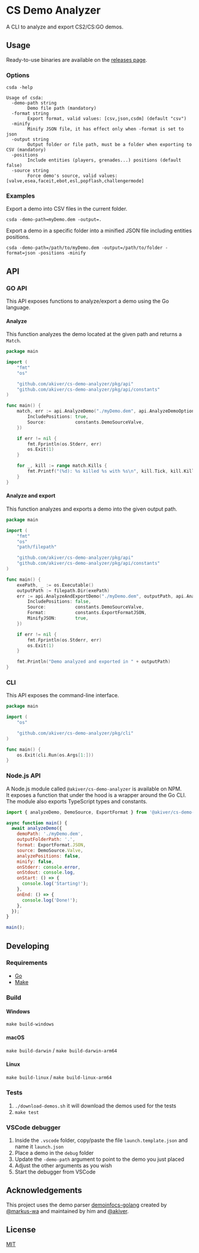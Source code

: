 # CS Demo Analyzer

A CLI to analyze and export CS2/CS:GO demos.

## Usage

Ready-to-use binaries are available on the [releases page](https://github.com/akiver/cs-demo-analyzer/releases).

### Options

```
csda -help

Usage of csda:
  -demo-path string
        Demo file path (mandatory)
  -format string
        Export format, valid values: [csv,json,csdm] (default "csv")
  -minify
        Minify JSON file, it has effect only when -format is set to json
  -output string
        Output folder or file path, must be a folder when exporting to CSV (mandatory)
  -positions
        Include entities (players, grenades...) positions (default false)
  -source string
        Force demo's source, valid values: [valve,esea,faceit,ebot,esl,popflash,challengermode]
```

### Examples

Export a demo into CSV files in the current folder.

`csda -demo-path=myDemo.dem -output=.`

Export a demo in a specific folder into a minified JSON file including entities positions.

`csda -demo-path=/path/to/myDemo.dem -output=/path/to/folder -format=json -positions -minify`

## API

### GO API

This API exposes functions to analyze/export a demo using the Go language.

#### Analyze

This function analyzes the demo located at the given path and returns a `Match`.

```go
package main

import (
	"fmt"
	"os"

	"github.com/akiver/cs-demo-analyzer/pkg/api"
	"github.com/akiver/cs-demo-analyzer/pkg/api/constants"
)

func main() {
	match, err := api.AnalyzeDemo("./myDemo.dem", api.AnalyzeDemoOptions{
		IncludePositions: true,
		Source:           constants.DemoSourceValve,
	})

	if err != nil {
		fmt.Fprintln(os.Stderr, err)
		os.Exit(1)
	}

	for _, kill := range match.Kills {
		fmt.Printf("(%d): %s killed %s with %s\n", kill.Tick, kill.KillerName, kill.VictimName, kill.WeaponName)
	}
}
```

#### Analyze and export

This function analyzes and exports a demo into the given output path.

```go
package main

import (
	"fmt"
	"os"
	"path/filepath"

	"github.com/akiver/cs-demo-analyzer/pkg/api"
	"github.com/akiver/cs-demo-analyzer/pkg/api/constants"
)

func main() {
	exePath, _ := os.Executable()
	outputPath := filepath.Dir(exePath)
	err := api.AnalyzeAndExportDemo("./myDemo.dem", outputPath, api.AnalyzeAndExportDemoOptions{
		IncludePositions: false,
		Source:           constants.DemoSourceValve,
		Format:           constants.ExportFormatJSON,
		MinifyJSON:       true,
	})

	if err != nil {
		fmt.Fprintln(os.Stderr, err)
		os.Exit(1)
	}

	fmt.Println("Demo analyzed and exported in " + outputPath)
}
```

### CLI

This API exposes the command-line interface.

```go
package main

import (
	"os"

	"github.com/akiver/cs-demo-analyzer/pkg/cli"
)

func main() {
	os.Exit(cli.Run(os.Args[1:]))
}
```

### Node.js API

A Node.js module called `@akiver/cs-demo-analyzer` is available on NPM.  
It exposes a function that under the hood is a wrapper around the Go CLI.  
The module also exports TypeScript types and constants.

```js
import { analyzeDemo, DemoSource, ExportFormat } from '@akiver/cs-demo-analyzer';

async function main() {
  await analyzeDemo({
    demoPath: './myDemo.dem',
    outputFolderPath: '.',
    format: ExportFormat.JSON,
    source: DemoSource.Valve,
    analyzePositions: false,
    minify: false,
    onStderr: console.error,
    onStdout: console.log,
    onStart: () => {
      console.log('Starting!');
    },
    onEnd: () => {
      console.log('Done!');
    },
  });
}

main();
```

## Developing

### Requirements

- [Go](https://golang.org/dl/)
- [Make](https://www.gnu.org/software/make/)

### Build

#### Windows

`make build-windows`

#### macOS

`make build-darwin` / `make build-darwin-arm64`

#### Linux

`make build-linux` / `make build-linux-arm64`

### Tests

1. `./download-demos.sh` it will download the demos used for the tests
2. `make test`

### VSCode debugger

1. Inside the `.vscode` folder, copy/paste the file `launch.template.json` and name it `launch.json`
2. Place a demo in the `debug` folder
3. Update the `-demo-path` argument to point to the demo you just placed
4. Adjust the other arguments as you wish
5. Start the debugger from VSCode

## Acknowledgements

This project uses the demo parser [demoinfocs-golang](https://github.com/markus-wa/demoinfocs-golang) created by [@markus-wa](https://github.com/markus-wa) and maintained by him and [@akiver](https://github.com/akiver).

## License

[MIT](https://github.com/akiver/cs-demo-analyzer/blob/main/LICENSE.md)
